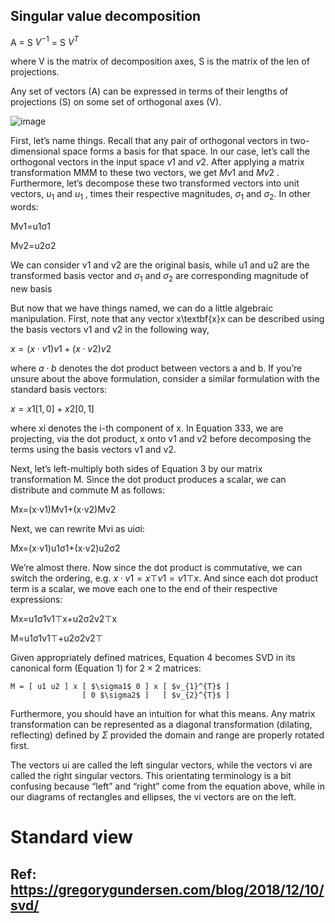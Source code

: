 ## Singular value decomposition

A = S $V^{-1}$ = S $V^{T}$

where V is the matrix of decomposition axes, S is the matrix of the len of projections.

Any set of vectors (A) can be expressed in terms of their lengths of projections (S) on some set of orthogonal axes (V).

![image](https://user-images.githubusercontent.com/89954165/191116308-edfa07e3-82be-44c3-bd31-66e476f9541d.png)

First, let’s name things. Recall that any pair of orthogonal vectors in two-dimensional space forms a basis for that space. In our case, let’s call the orthogonal vectors in the input space $v1$ and $v2$. After applying a matrix transformation MMM to these two vectors, we get $Mv1$ and $Mv2$ . Furthermore, let’s decompose these two transformed vectors into unit vectors, $u_{1}$ and $u_{1}$ , times their respective magnitudes, $\sigma_{1}$ and $\sigma_{2}$. In other words:

Mv1=u1σ1

Mv2=u2σ2

We can consider v1 and v2 are the original basis, while u1 and u2 are the transformed basis vector and $\sigma_{1}$ and $\sigma_{2}$ are corresponding magnitude of new basis 

But now that we have things named, we can do a little algebraic manipulation. First, note that any vector x\textbf{x}x can be described using the basis vectors v1 and v2 in the following way,

$x=(x⋅v1)v1+(x⋅v2)v2$

where $a⋅b$ denotes the dot product between vectors a and b. If you’re unsure about the above formulation, consider a similar formulation with the standard basis vectors:

$x=x1[1, 0]+x2[0, 1]$

where xi denotes the i-th component of x. In Equation 333, we are projecting, via the dot product, x onto v1 and v2 before decomposing the terms using the basis vectors v1 and v2.

Next, let’s left-multiply both sides of Equation 3 by our matrix transformation M. Since the dot product produces a scalar, we can distribute and commute M as follows:

Mx=(x⋅v1)Mv1+(x⋅v2)Mv2

Next, we can rewrite Mvi as uiσi:

Mx=(x⋅v1)u1σ1+(x⋅v2)u2σ2

We’re almost there. Now since the dot product is commutative, we can switch the ordering, e.g. $x⋅v1=x⊤v1=v1⊤x$. And since each dot product term is a scalar, we move each one to the end of their respective expressions:

Mx=u1σ1v1⊤x+u2σ2v2⊤x 

M=u1σ1v1⊤+u2σ2v2⊤

Given appropriately defined matrices, Equation 4 becomes SVD in its canonical form (Equation 1) for $2×2$ matrices:

    M = [ u1 u2 ] x [ $\sigma1$ 0 ] x [ $v_{1}^{T}$ ]
                    [ 0 $\sigma2$ ]   [ $v_{2}^{T}$ ]


Furthermore, you should have an intuition for what this means. Any matrix transformation can be represented as a diagonal transformation (dilating, reflecting) defined by $\Sigma$ provided the domain and range are properly rotated first.

The vectors ui are called the left singular vectors, while the vectors vi are called the right singular vectors. This orientating terminology is a bit confusing because “left” and “right” come from the equation above, while in our diagrams of rectangles and ellipses, the vi vectors are on the left.

# Standard view





## Ref: https://gregorygundersen.com/blog/2018/12/10/svd/

